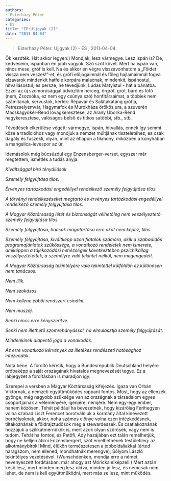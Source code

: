 ```yaml
---
authors: 
- Esterházy Péter
categories: 
- ÉS
title: "EP:Ujjgyak (2)"
date: "2011-04-04"
---
```

> Esterházy Péter: Ujjgyak (2) - ÉS ; 2011-04-04

Ők kezdték. Hát akkor legyen:) Mondják, lesz vármegye. Lesz ispán is? De, kedveseim, ispánban én jobb vagyok. Szó szót követ. Mert ha ispán van, nincs mese, gróf is kell. Na és akkor én végre visszavonhatom a „Földet vissza nem veszek!”-et, és grófi előjogaimnál és főleg hajlamaimnál fogva elzavarok mindenkit hatfele korpára malacnak, mindenkit, ispánostul, hitvallásostul, és persze, ne tévedjünk, Lúdas Matyistul - hát a bánatba. Ezzel az új szomorúsággal üdvözlöm herceg, őrgróf, gróf, báró és lófő (nem, Zsozsóka, ez nem egy csúnya szó) honfitársaimat, a többiek nem számítanak, servustok, kérlek: Répavár és Salátakatáng grófja, Petrezselyemvár, Hagymafok és Murokháza örökös ura, a szuverén Macskagyökér-Rend lovagkeresztese, az Arany Uborka-Rend nagykeresztese, valóságos belső és titkos satöbbi, stb., stb.

Tévedések elkerülése végett: vármegye, ispán, hitvallás, ennek így semmi köze a tradícióhoz vagy mondjuk a nemzet múltjának tiszteletéhez, ez csak dagály és fuszekli, olyan, mint az étlapon a tikmony, miközben a konyhában a mangalica-levespor az úr.

Idemásolok még búcsúzóul egy Enzensberger-verset, egyszer már megtettem, ismétlés a tudás anyja.

*Kiváltsággal bíró tényállások*

*Személy felgyújtása tilos.*

*Érvényes tartózkodási engedéllyel rendelkező személy felgyújtása tilos.*

*A törvényi rendelkezéseket megtartó és érvényes tartózkodási engedéllyel rendelkező személy felgyújtása tilos.*

*A Magyar Köztársaság létét és biztonságát vélhetőleg nem veszélyeztető személy felgyújtása tilos.*

*Személy felgyújtása, hacsak magatartása erre okot nem képez, tilos.*

*Személy felgyújtása, kiváltképp azon fiatalok számára, akik a szabadidős programajánlatok szűkössége, a vonatkozó rendeletek nem ismerete, amiképpen a tájékozódási nehézségek következtében pszichikailag veszélyeztetettek, a személyre való tekintet nélkül, nem megengedett.*

*A Magyar Köztársaság tekintélyére való tekintettel külföldön ez különösen nem tanácsos.*

*Nem illik.*

*Nem szokásos.*

*Nem kellene ebből rendszert csinálni.*

*Nem muszáj.*

*Senki nincs erre kényszerítve.*

*Senki nem illethető szemrehányással, ha elmulasztja személy felgyújtását.*

*Mindenkinek alapvető joga a vonakodás.*

*Az erre vonatkozó kérvények az illetékes rendészeti hatósághoz intézendők*.

Nota bene. A fordító kéretik, hogy a Bundesrepublik Deutschland helyére próbaképp a saját országának hivatalos megnevezését tegye. Ez a lábjegyzet a fordításban is maradjon így.

Szerepel a versben a Magyar Köztársaság kifejezés. Igaza van Orbán Viktornak, a nemzeti együttműködés roppant fontos. Most, hogy az ellenzék gyönge, még nagyobb szüksége van az országnak a társadalom egyes csoportjainak a véleményére, igenjére, nemjére. Nem egy-egy ember, hanem közösen. Tehát például ha bevezetnék, hogy kizárólag Ferihegyen volna szabad Liszt Ferencet borotválniuk a kormány által kinevezett borbélyoknak, akkor, noha számos előnye volna ezen intézkedésnek, tiltakoznának a földrajztudósok meg a stewardessek. És csatlakoznának hozzájuk a szilikátmérnökök is, mert azok olyan szőrösek, vagy nem is tudom. Tehát ha fontos, és Petőfi, Ady hazájában ezt talán remélhetjük, hogy ne kelljen átírni Enzensbergert, szót emelhetnének testületileg: az alkotmánybírók! Mind, élükön természetesen a jobboldaliakkal (érted haragszom, nem ellened, mondhatnák merengve), Sólyom László tekintélyes vezetésével. (Wunschdenken, mondja erre a német, hevenyészett fordításban: már ahogy azt Móricka elképzeli.) Mert aztán késő lesz, mert minden meg lesz oldva, minden jó lesz, és nemcsak nem lehet, de nem is kell együttműködni, mert más se lesz, mint működés.
